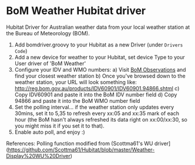 # BoM Weather Hubitat driver

Hubitat Driver for Australian weather data from your local weather station at the Bureau of Meteorology (BOM).

1. Add bomdriver.groovy to your Hubitat as a new Driver (under `Drivers Code`)
2. Add a new device for weather to your Hubitat, set device Type to your User driver of 'BoM Weather'
3. Configure your IDV and WMO numbers:
  a) Visit [BoM Observations](http://www.bom.gov.au/catalogue/data-feeds.shtml#obs-ind) and find your closest weather station
  b) Once you've browsed down to the weather station, your URL will look something like: http://reg.bom.gov.au/products/IDV60901/IDV60901.94866.shtml
  c) Copy IDV60901 and paste it into the BoM IDV number field
  d) Copy 94866 and paste it into the BoM WMO number field
4. Set the polling interval... if the weather station only updates every 30mins, set it to 5,35 to refresh every xx:05 and xx:35 mark of each hour (the BoM hasn't always refreshed its data right on xx:00/xx:30, so you might miss it if you set it to that).
5. Enable auto poll, and enjoy :)

References:
Polling function modified from (Scottma61's WU driver](https://github.com/Scottma61/Hubitat/blob/master/Weather-Display%20WU%20Driver)